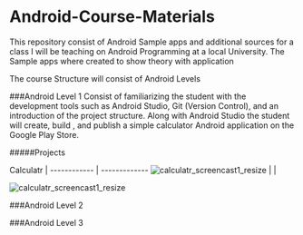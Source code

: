 # Android-Course-Materials
This repository consist of Android Sample apps and additional sources for a class I will be teaching on Android Programming at a local University. The Sample apps where created to show theory with application

The course Structure will consist of Android Levels

###Android Level 1
Consist of familiarizing the student with the development tools such as Android Studio, Git (Version Control), and an introduction of the project structure. Along with Android Studio the student will create, build , and publish a simple calculator Android application on the Google Play Store.

#####Projects


Calculatr | 
------------ | -------------
![calculatr_screencast1_resize](https://cloud.githubusercontent.com/assets/11635523/15099368/3264db86-1519-11e6-8333-14e13a51bd0b.png)
 | 
 | 


![calculatr_screencast1_resize](https://cloud.githubusercontent.com/assets/11635523/15099368/3264db86-1519-11e6-8333-14e13a51bd0b.png)


###Android Level 2




###Android Level 3
